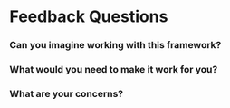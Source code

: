<style>
  .navbar .previous, .navbar .next {
      display: none;
  }
</style>

# Feedback Questions

### Can you imagine working with this framework?

### What would you need to make it work for you?

### What are your concerns?
